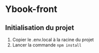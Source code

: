 # Ybook-front

## Initialisation du projet

1. Copier le .env.local à la racine du projet
2. Lancer la commande `npm install`
